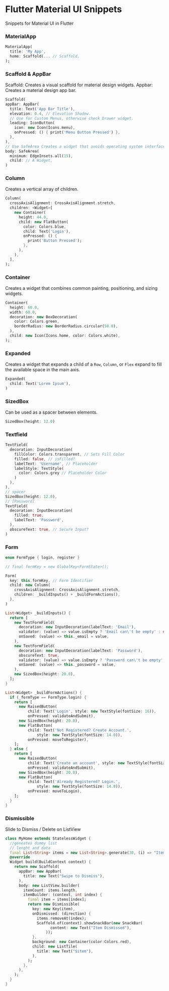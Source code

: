 # Flutter Material UI Snippets
Snippets for Material UI in Flutter

### MaterialApp
```dart
MaterialApp(
  title: 'My App',
  home: Scaffold(... // Scaffold,
);
```

### Scaffold & AppBar
Scaffold: Creates a visual scaffold for material design widgets.
Appbar: Creates a material design app bar.

```dart
Scaffold(
appBar: AppBar(
  title: Text('App Bar Title'),
  elevation: 0.4, // Elevation Shadow.
  // Use for Custom Menus, otherwise check Drawer widget.
  leading: IconButton(
    icon: new Icon(Icons.menu),
    onPressed: () { print('Menu Button Pressed') },
  ),
),
// Use SafeArea Creates a widget that avoids operating system interfaces. 
body: SafeArea(
  minimum: EdgeInsets.all(15),
  child: // A Widget,
)
```

### Column
Creates a vertical array of children.

```dart
Column(
  crossAxisAlignment: CrossAxisAlignment.stretch,
  children: <Widget>[
    new Container(
      height: 44.0,
      child: new FlatButton(
        color: Colors.blue,
        child: Text('Login'),
        onPressed: () {
          print('Button Pressed');
        },
      ),
    ),
  ],
);
```

### Container
Creates a widget that combines common painting, positioning, and sizing widgets.

```dart
Container(
  height: 60.0,
  width: 60.0,
  decoration: new BoxDecoration(
    color: Colors.green,
    borderRadius: new BorderRadius.circular(50.0),
  ),
  child: new Icon(Icons.home, color: Colors.white),
);
```

### Expanded
Creates a widget that expands a child of a `Row`, `Column`, or `Flex` expand to fill the available space in the main axis.

```dart
Expanded(
  child: Text('Lorem Ipsum'),
)
```

### SizedBox
Can be used as a spacer between elements.

```dart
SizedBox(height: 12.0)
```

### Textfield

```dart
TextField(
  decoration: InputDecoration(
    fillColor: Colors.transparent, // Sets Fill Color
    filled: false, // isFilled?
    labelText: 'Username', // Placeholder
    labelStyle: TextStyle(
      color: Colors.grey // Placeholder Color
    )
  ),
),
// spacer
SizedBox(height: 12.0),
// [Password]
TextField(
  decoration: InputDecoration(
    filled: true,
    labelText: 'Password',
  ),
  obscureText: true, // Secure Input?
)
```

### Form

```dart
enum FormType { login, register }

// final formKey = new GlobalKey<FormState>();

Form(
  key: this.formKey, // Form Identifier
  child: new Column(
    crossAxisAlignment: CrossAxisAlignment.stretch,
    children: _buildInputs() + _buildFormActions(),
  ),
)

List<Widget> _buildInputs() {
  return [
    new TextFormField(
      decoration: new InputDecoration(labelText: 'Email'),
      validator: (value) => value.isEmpty ? 'Email can\'t be empty' : null,
      onSaved: (value) => this._email = value,
    ),
    new TextFormField(
      decoration: new InputDecoration(labelText: 'Password'),
      obscureText: true,
      validator: (value) => value.isEmpty ? 'Password can\'t be empty' : null,
      onSaved: (value) => this._password = value,
    ),
    new SizedBox(height: 20.0),
  ];
}

List<Widget> _buildFormActions() {
  if (_formType == FormType.login) {
    return [
      new RaisedButton(
          child: Text('Login', style: new TextStyle(fontSize: 16)),
          onPressed: validateAndSubmit),
      new SizedBox(height: 20.0),
      new FlatButton(
          child: Text('Not Registered? Create Account.',
              style: new TextStyle(fontSize: 14.0)),
          onPressed: moveToRegister),
    ];
  } else {
    return [
      new RaisedButton(
          child: Text('Create an account', style: new TextStyle(fontSize: 16)),
          onPressed: validateAndSubmit),
      new SizedBox(height: 20.0),
      new FlatButton(
          child: Text('Already Registered? Login.',
              style: new TextStyle(fontSize: 14.0)),
          onPressed: moveToLogin),
    ];
  }
}
```

### Dismissible
Slide to Dismiss / Delete on ListView
```dart
class MyHome extends StatelessWidget {
  //geneates dummy list
  // lenght and data
  final List<String> items = new List<String>.generate(30, (i) => "Items $i");
  @override
  Widget build(BuildContext context) {
    return new Scaffold(
      appBar: new AppBar(
        title: new Text("Swipe to Dismiss"),
      ),
      body: new ListView.builder(
        itemCount: items.length,
        itemBuilder: (context, int index) {
          final item = items[index];
          return new Dismissible(
            key: new Key(item),
            onDismissed: (direction) {
              items.removeAt(index);
              Scaffold.of(context).showSnackBar(new SnackBar(
                    content: new Text("Item Dismissed"),
                  ));
            },
            background: new Container(color:Colors.red),
            child: new ListTile(
              title: new Text("$item"),
            ),
          );
        },
      ),
    );
  }
}
```
